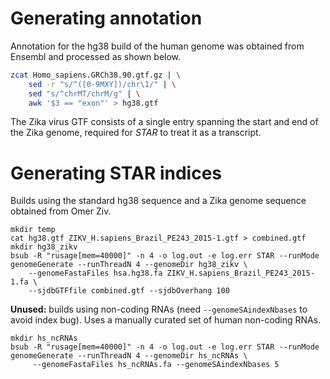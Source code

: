 # Generating annotation

Annotation for the hg38 build of the human genome was obtained from Ensembl and processed as shown below.

```sh
zcat Homo_sapiens.GRCh38.90.gtf.gz | \
    sed -r "s/^([0-9MXY])/chr\1/" | \
    sed "s/^chrMT/chrM/g" | \
    awk '$3 == "exon"' > hg38.gtf
```

The Zika virus GTF consists of a single entry spanning the start and end of the Zika genome, required for _STAR_ to treat it as a transcript.

# Generating STAR indices

Builds using the standard hg38 sequence and a Zika genome sequence obtained from Omer Ziv.

```{r}
mkdir temp
cat hg38.gtf ZIKV_H.sapiens_Brazil_PE243_2015-1.gtf > combined.gtf
mkdir hg38_zikv
bsub -R "rusage[mem=40000]" -n 4 -o log.out -e log.err STAR --runMode genomeGenerate --runThreadN 4 --genomeDir hg38_zikv \
    --genomeFastaFiles hsa.hg38.fa ZIKV_H.sapiens_Brazil_PE243_2015-1.fa \
    --sjdbGTFfile combined.gtf --sjdbOverhang 100
```

**Unused:** builds using non-coding RNAs (need `--genomeSAindexNbases` to avoid index bug).
Uses a manually curated set of human non-coding RNAs.

```{r}
mkdir hs_ncRNAs
bsub -R "rusage[mem=40000]" -n 4 -o log.out -e log.err STAR --runMode genomeGenerate --runThreadN 4 --genomeDir hs_ncRNAs \
     --genomeFastaFiles hs_ncRNAs.fa --genomeSAindexNbases 5
```

